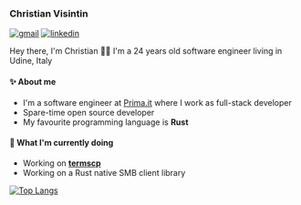 ### Christian Visintin

[![gmail](https://img.shields.io/badge/Gmail-D14836?style=for-the-badge&logo=gmail&logoColor=white)](mailto:christian.visintin1997@gmail.com) [![linkedin](https://img.shields.io/badge/LinkedIn-0077B5?style=for-the-badge&logo=linkedin&logoColor=white)](https://www.linkedin.com/in/christian-visintin/)

Hey there, I'm Christian 👋🏻
I'm a 24 years old software engineer living in Udine, Italy

#### ✨ About me

- I'm a software engineer at [Prima.it](https://github.com/primait) where I work as full-stack developer
- Spare-time open source developer
- My favourite programming language is **Rust**

#### 🎯 What I'm currently doing

- Working on **[termscp](https://github.com/veeso/termscp)**
- Working on a Rust native SMB client library

[![Top Langs](https://github-readme-stats.vercel.app/api/top-langs/?username=veeso&layout=compact)](https://github.com/anuraghazra/github-readme-stats)
